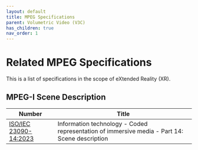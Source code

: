 ```yaml
---
layout: default
title: MPEG Specifications
parent: Volumetric Video (V3C)
has_children: true
nav_order: 1
---
```


# Related MPEG Specifications

This is a list of specifications in the scope of eXtended Reality (XR).

## MPEG-I Scene Description

 Number | Title  
 -- | --
[ISO/IEC 23090-14:2023](https://www.iso.org/standard/80900.html) | Information technology - Coded representation of immersive media - Part 14: Scene description

